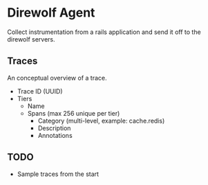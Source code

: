 # Direwolf Agent

Collect instrumentation from a rails application and send it off to the
direwolf servers.

## Traces

An conceptual overview of a trace.

  * Trace ID (UUID)
  * Tiers
    * Name
    * Spans (max 256 unique per tier)
      * Category (multi-level, example: cache.redis)
      * Description
      * Annotations

## TODO

* Sample traces from the start
